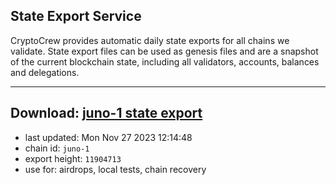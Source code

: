 ## State Export Service
CryptoCrew provides automatic daily state exports for all chains we validate. State export files can be used as genesis files and are a snapshot of the current blockchain state, including all validators, accounts, balances and delegations.

---
**Download: [juno-1 state export](https://dl.ccvalidators.com/SERVICE/juno/juno-1_export_11904713.json)**
---

- last updated: Mon Nov 27 2023 12:14:48
- chain id: `juno-1`
- export height: `11904713`
- use for: airdrops, local tests, chain recovery
